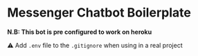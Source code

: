 # Messenger Chatbot Boilerplate
**N.B: This bot is pre configured to work on heroku**

⚠ Add ```.env``` file to the ```.gitignore``` when using in a real project